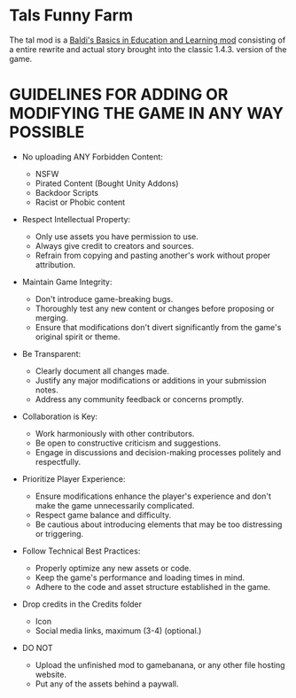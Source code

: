 # Tals Funny Farm
The tal mod is a [Baldi's Basics in Education and Learning mod](https://basically-games.itch.io/baldis-basics/devlog/86262/143-changelog) consisting of a entire rewrite and actual story brought into the classic 1.4.3. version of the game.

# GUIDELINES FOR ADDING OR MODIFYING THE GAME IN ANY WAY POSSIBLE

- No uploading ANY Forbidden Content:
     - NSFW
     - Pirated Content (Bought Unity Addons)
     - Backdoor Scripts
     - Racist or Phobic content
- Respect Intellectual Property:
     - Only use assets you have permission to use.
     - Always give credit to creators and sources.
     - Refrain from copying and pasting another's work without proper attribution.

- Maintain Game Integrity:
     - Don't introduce game-breaking bugs.
     - Thoroughly test any new content or changes before proposing or merging.
     - Ensure that modifications don't divert significantly from the game's original spirit or theme.

- Be Transparent:
     - Clearly document all changes made.
     - Justify any major modifications or additions in your submission notes.
     - Address any community feedback or concerns promptly.

- Collaboration is Key:
     - Work harmoniously with other contributors.
     - Be open to constructive criticism and suggestions.
     - Engage in discussions and decision-making processes politely and respectfully.

- Prioritize Player Experience:
     - Ensure modifications enhance the player's experience and don't make the game unnecessarily complicated.
     - Respect game balance and difficulty.
     - Be cautious about introducing elements that may be too distressing or triggering.

- Follow Technical Best Practices:
     - Properly optimize any new assets or code.
     - Keep the game's performance and loading times in mind.
     - Adhere to the code and asset structure established in the game.
- Drop credits in the Credits folder
  - Icon
  - Social media links, maximum (3-4) (optional.)

- DO NOT
  - Upload the unfinished mod to gamebanana, or any other file hosting website.
  - Put any of the assets behind a paywall.
